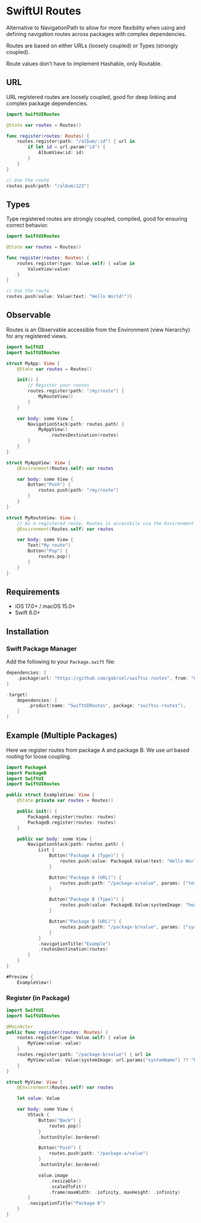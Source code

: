 # SwiftUI Routes

Alternative to NavigationPath to allow for more flexibility when using and defining navigation routes across packages with complex dependencies.

Routes are based on either URLs (loosely coupled) or Types (strongly coupled).

Route values don't have to implement Hashable, only Routable.

## URL

URL registered routes are loosely coupled, good for deep linking and complex package dependencies.

```swift
import SwiftUIRoutes

@State var routes = Routes()

func register(routes: Routes) {
    routes.register(path: "/album/:id") { url in
        if let id = url.param("id") {
            AlbumView(id: id)
        }
    }
}

// Use the route
routes.push(path: "/album/123")
```

## Types

Type registered routes are strongly coupled, compiled, good for ensuring correct behavior.

```swift
import SwiftUIRoutes

@State var routes = Routes()

func register(routes: Routes) {
    routes.register(type: Value.self) { value in 
        ValueView(value)
    }
}

// Use the route
routes.push(value: Value(text: "Hello World!"))
```

## Observable

Routes is an Observable accessible from the Environment (view hierarchy) for any registered views.

```swift
import SwiftUI
import SwiftUIRoutes

struct MyApp: View {
    @State var routes = Routes()

    init() {
        // Register your routes
        routes.register(path: "/my/route") {
            MyRouteView()
        }
    }

    var body: some View {
        NavigationStack(path: routes.path) {
            MyAppView()                
                .routesDestination(routes)
        }
    }
}

struct MyAppView: View {
    @Environment(Routes.self) var routes

    var body: some View {
        Button("Push") {
            routes.push(path: "/my/route")
        }
    }
}

struct MyRouteView: View {
    // As a registered route, Routes is accessbile via the Environment
    @Environment(Routes.self) var routes

    var body: some View {
        Text("My route")
        Button("Pop") {
            routes.pop()
        }
    }
}
```

## Requirements

- iOS 17.0+ / macOS 15.0+
- Swift 6.0+

## Installation

### Swift Package Manager

Add the following to your `Package.swift` file:

```swift
dependencies: [
    .package(url: "https://github.com/gabriel/swiftui-routes", from: "0.1.3")
]

.target(
    dependencies: [
        .product(name: "SwiftUIRoutes", package: "swiftui-routes"),
    ]
)
```

## Example (Multiple Packages)

Here we register routes from package A and package B. We use url based routing for loose coupling.

```swift
import PackageA
import PackageB
import SwiftUI
import SwiftUIRoutes

public struct ExampleView: View {
    @State private var routes = Routes()

    public init() {
        PackageA.register(routes: routes)
        PackageB.register(routes: routes)
    }

    public var body: some View {
        NavigationStack(path: routes.path) {
            List {
                Button("Package A (Type)") {
                    routes.push(value: PackageA.Value(text: "Hello World!"))
                }

                Button("Package A (URL)") {
                    routes.push(path: "/package-a/value", params: ["text": "Hello!"])
                }

                Button("Package B (Type)") {
                    routes.push(value: PackageB.Value(systemImage: "heart.fill"))
                }

                Button("Package B (URL)") {
                    routes.push(path: "/package-b/value", params: ["systemName": "heart"])
                }
            }
            .navigationTitle("Example")
            .routesDestination(routes)
        }
    }
}

#Preview {
    ExampleView()

```

### Register (in Package)

```swift
import SwiftUI
import SwiftUIRoutes

@MainActor
public func register(routes: Routes) {
    routes.register(type: Value.self) { value in
        MyView(value: value)
    }
    routes.register(path: "/package-b/value") { url in
        MyView(value: Value(systemImage: url.params["systemName"] ?? "heart.fill"))
    }
}

struct MyView: View {
    @Environment(Routes.self) var routes

    let value: Value

    var body: some View {
        VStack {
            Button("Back") {
                routes.pop()
            }
            .buttonStyle(.bordered)

            Button("Push") {
                routes.push(path: "/package-a/value")
            }
            .buttonStyle(.bordered)

            value.image
                .resizable()
                .scaledToFit()
                .frame(maxWidth: .infinity, maxHeight: .infinity)
        }
        .navigationTitle("Package B")
    }
}

```

